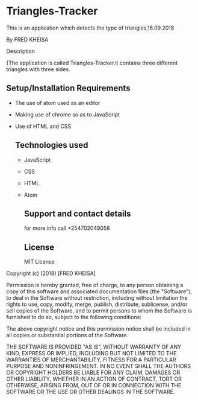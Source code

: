 # Triangles-Tracker

This is an application which detects the type of triangles,16.09.2018

 By FRED KHEISA

Description

{The application is called Triangles-Tracker.it contains three different triangles with three sides.

## Setup/Installation Requirements

- The use of atom used as an editor
- Making use of chrome so as to JavaScript
- Use of HTML and CSS

  ## Technologies used

  - JavaScript
  - CSS
  - HTML
  - Atom

    ## Support and contact details

    for more info call +254702049058

    ## License

    MIT License

Copyright (c) (2018) [FRED KHEISA]

Permission is hereby granted, free of charge, to any person obtaining a copy of this software and associated documentation files (the "Software"), to deal in the Software without restriction, including without limitation the rights to use, copy, modify, merge, publish, distribute, sublicense, and/or sell copies of the Software, and to permit persons to whom the Software is furnished to do so, subject to the following conditions:

The above copyright notice and this permission notice shall be included in all copies or substantial portions of the Software.

THE SOFTWARE IS PROVIDED "AS IS", WITHOUT WARRANTY OF ANY KIND, EXPRESS OR IMPLIED, INCLUDING BUT NOT LIMITED TO THE WARRANTIES OF MERCHANTABILITY, FITNESS FOR A PARTICULAR PURPOSE AND NONINFRINGEMENT. IN NO EVENT SHALL THE AUTHORS OR COPYRIGHT HOLDERS BE LIABLE FOR ANY CLAIM, DAMAGES OR OTHER LIABILITY, WHETHER IN AN ACTION OF CONTRACT, TORT OR OTHERWISE, ARISING FROM, OUT OF OR IN CONNECTION WITH THE SOFTWARE OR THE USE OR OTHER DEALINGS IN THE SOFTWARE.
